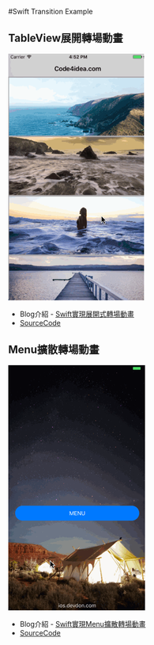 #Swift Transition Example


## TableView展開轉場動畫

![Expand Transition](github_resources/Expand-Transition.gif)

 - Blog介紹 - [Swift實現展開式轉場動畫](https://ios.devdon.com/archives/341)
 - [SourceCode](https://github.com/slamdon/Swift-Transition-Example/tree/master/Expand)

 
## Menu擴散轉場動畫
![Diffusion Transition](github_resources/Menu-Diffusion-Transition.gif)

  - Blog介紹 - [Swift實現Menu擴散轉場動畫](https://ios.devdon.com/archives/547)
  - [SourceCode](https://github.com/slamdon/Swift-Transition-Example/tree/master/MenuDiffusion)